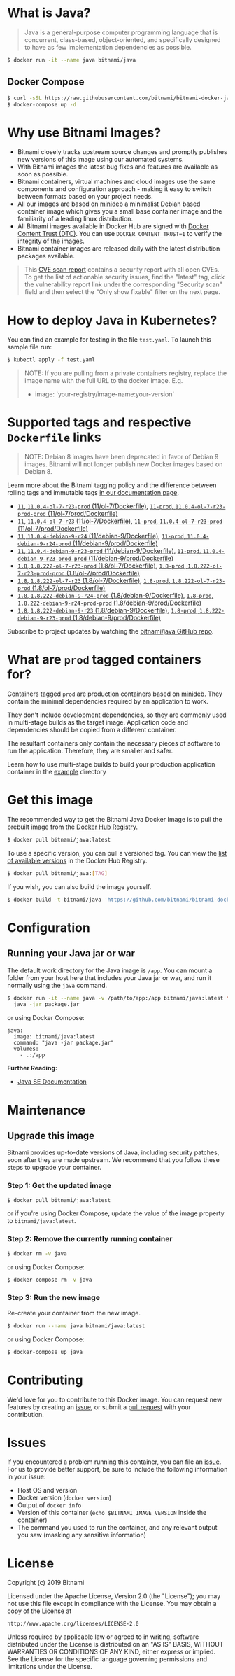 # What is Java?

> Java is a general-purpose computer programming language that is concurrent, class-based, object-oriented, and specifically designed to have as few implementation dependencies as possible.

```bash
$ docker run -it --name java bitnami/java
```

## Docker Compose

```bash
$ curl -sSL https://raw.githubusercontent.com/bitnami/bitnami-docker-java/master/docker-compose.yml > docker-compose.yml
$ docker-compose up -d
```

# Why use Bitnami Images?

* Bitnami closely tracks upstream source changes and promptly publishes new versions of this image using our automated systems.
* With Bitnami images the latest bug fixes and features are available as soon as possible.
* Bitnami containers, virtual machines and cloud images use the same components and configuration approach - making it easy to switch between formats based on your project needs.
* All our images are based on [minideb](https://github.com/bitnami/minideb) a minimalist Debian based container image which gives you a small base container image and the familiarity of a leading linux distribution.
* All Bitnami images available in Docker Hub are signed with [Docker Content Trust (DTC)](https://docs.docker.com/engine/security/trust/content_trust/). You can use `DOCKER_CONTENT_TRUST=1` to verify the integrity of the images.
* Bitnami container images are released daily with the latest distribution packages available.


> This [CVE scan report](https://quay.io/repository/bitnami/java?tab=tags) contains a security report with all open CVEs. To get the list of actionable security issues, find the "latest" tag, click the vulnerability report link under the corresponding "Security scan" field and then select the "Only show fixable" filter on the next page.

# How to deploy Java in Kubernetes?

You can find an example for testing in the file `test.yaml`. To launch this sample file run:

```bash
$ kubectl apply -f test.yaml
```

> NOTE: If you are pulling from a private containers registry, replace the image name with the full URL to the docker image. E.g.
>
> - image: 'your-registry/image-name:your-version'

# Supported tags and respective `Dockerfile` links

> NOTE: Debian 8 images have been deprecated in favor of Debian 9 images. Bitnami will not longer publish new Docker images based on Debian 8.

Learn more about the Bitnami tagging policy and the difference between rolling tags and immutable tags [in our documentation page](https://docs.bitnami.com/containers/how-to/understand-rolling-tags-containers/).


- [`11`, `11.0.4-ol-7-r23-prod` (11/ol-7/Dockerfile)](https://github.com/bitnami/bitnami-docker-java/blob/11.0.4-ol-7-r23-prod/11/ol-7/Dockerfile), [`11-prod`, `11.0.4-ol-7-r23-prod-prod` (11/ol-7/prod/Dockerfile)](https://github.com/bitnami/bitnami-docker-java/blob/11.0.4-ol-7-r23-prod/11/ol-7/prod/Dockerfile)
- [`11`, `11.0.4-ol-7-r23` (11/ol-7/Dockerfile)](https://github.com/bitnami/bitnami-docker-java/blob/11.0.4-ol-7-r23/11/ol-7/Dockerfile), [`11-prod`, `11.0.4-ol-7-r23-prod` (11/ol-7/prod/Dockerfile)](https://github.com/bitnami/bitnami-docker-java/blob/11.0.4-ol-7-r23/11/ol-7/prod/Dockerfile)
- [`11`, `11.0.4-debian-9-r24` (11/debian-9/Dockerfile)](https://github.com/bitnami/bitnami-docker-java/blob/11.0.4-debian-9-r24/11/debian-9/Dockerfile), [`11-prod`, `11.0.4-debian-9-r24-prod` (11/debian-9/prod/Dockerfile)](https://github.com/bitnami/bitnami-docker-java/blob/11.0.4-debian-9-r24/11/debian-9/prod/Dockerfile)
- [`11`, `11.0.4-debian-9-r23-prod` (11/debian-9/Dockerfile)](https://github.com/bitnami/bitnami-docker-java/blob/11.0.4-debian-9-r23-prod/11/debian-9/Dockerfile), [`11-prod`, `11.0.4-debian-9-r23-prod-prod` (11/debian-9/prod/Dockerfile)](https://github.com/bitnami/bitnami-docker-java/blob/11.0.4-debian-9-r23-prod/11/debian-9/prod/Dockerfile)
- [`1.8`, `1.8.222-ol-7-r23-prod` (1.8/ol-7/Dockerfile)](https://github.com/bitnami/bitnami-docker-java/blob/1.8.222-ol-7-r23-prod/1.8/ol-7/Dockerfile), [`1.8-prod`, `1.8.222-ol-7-r23-prod-prod` (1.8/ol-7/prod/Dockerfile)](https://github.com/bitnami/bitnami-docker-java/blob/1.8.222-ol-7-r23-prod/1.8/ol-7/prod/Dockerfile)
- [`1.8`, `1.8.222-ol-7-r23` (1.8/ol-7/Dockerfile)](https://github.com/bitnami/bitnami-docker-java/blob/1.8.222-ol-7-r23/1.8/ol-7/Dockerfile), [`1.8-prod`, `1.8.222-ol-7-r23-prod` (1.8/ol-7/prod/Dockerfile)](https://github.com/bitnami/bitnami-docker-java/blob/1.8.222-ol-7-r23/1.8/ol-7/prod/Dockerfile)
- [`1.8`, `1.8.222-debian-9-r24-prod` (1.8/debian-9/Dockerfile)](https://github.com/bitnami/bitnami-docker-java/blob/1.8.222-debian-9-r24-prod/1.8/debian-9/Dockerfile), [`1.8-prod`, `1.8.222-debian-9-r24-prod-prod` (1.8/debian-9/prod/Dockerfile)](https://github.com/bitnami/bitnami-docker-java/blob/1.8.222-debian-9-r24-prod/1.8/debian-9/prod/Dockerfile)
- [`1.8`, `1.8.222-debian-9-r23` (1.8/debian-9/Dockerfile)](https://github.com/bitnami/bitnami-docker-java/blob/1.8.222-debian-9-r23/1.8/debian-9/Dockerfile), [`1.8-prod`, `1.8.222-debian-9-r23-prod` (1.8/debian-9/prod/Dockerfile)](https://github.com/bitnami/bitnami-docker-java/blob/1.8.222-debian-9-r23/1.8/debian-9/prod/Dockerfile)

Subscribe to project updates by watching the [bitnami/java GitHub repo](https://github.com/bitnami/bitnami-docker-java).

# What are `prod` tagged containers for?

Containers tagged `prod` are production containers based on [minideb](https://github.com/bitnami/minideb). They contain the minimal dependencies required by an application to work.

They don't include development dependencies, so they are commonly used in multi-stage builds as the target image. Application code and dependencies should be copied from a different container.

The resultant containers only contain the necessary pieces of software to run the application. Therefore, they are smaller and safer.

Learn how to use multi-stage builds to build your production application container in the [example](/example) directory

# Get this image

The recommended way to get the Bitnami Java Docker Image is to pull the prebuilt image from the [Docker Hub Registry](https://hub.docker.com/r/bitnami/java).

```bash
$ docker pull bitnami/java:latest
```

To use a specific version, you can pull a versioned tag. You can view the [list of available versions](https://hub.docker.com/r/bitnami/java/tags/) in the Docker Hub Registry.

```bash
$ docker pull bitnami/java:[TAG]
```

If you wish, you can also build the image yourself.

```bash
$ docker build -t bitnami/java 'https://github.com/bitnami/bitnami-docker-java.git#master:1.8/debian-9'
```

# Configuration

## Running your Java jar or war

The default work directory for the Java image is `/app`. You can mount a folder from your host here that includes your Java jar or war, and run it normally using the `java` command.

```bash
$ docker run -it --name java -v /path/to/app:/app bitnami/java:latest \
  java -jar package.jar
```

or using Docker Compose:

```
java:
  image: bitnami/java:latest
  command: "java -jar package.jar"
  volumes:
    - .:/app
```

**Further Reading:**

  - [Java SE Documentation](https://docs.oracle.com/javase/8/docs/api/)

# Maintenance

## Upgrade this image

Bitnami provides up-to-date versions of Java, including security patches, soon after they are made upstream. We recommend that you follow these steps to upgrade your container.

### Step 1: Get the updated image

```bash
$ docker pull bitnami/java:latest
```

or if you're using Docker Compose, update the value of the image property to `bitnami/java:latest`.

### Step 2: Remove the currently running container

```bash
$ docker rm -v java
```

or using Docker Compose:

```bash
$ docker-compose rm -v java
```

### Step 3: Run the new image

Re-create your container from the new image.

```bash
$ docker run --name java bitnami/java:latest
```

or using Docker Compose:

```bash
$ docker-compose up java
```

# Contributing

We'd love for you to contribute to this Docker image. You can request new features by creating an [issue](https://github.com/bitnami/bitnami-docker-java/issues), or submit a [pull request](https://github.com/bitnami/bitnami-docker-java/pulls) with your contribution.

# Issues

If you encountered a problem running this container, you can file an [issue](https://github.com/bitnami/bitnami-docker-java/issues). For us to provide better support, be sure to include the following information in your issue:

- Host OS and version
- Docker version (`docker version`)
- Output of `docker info`
- Version of this container (`echo $BITNAMI_IMAGE_VERSION` inside the container)
- The command you used to run the container, and any relevant output you saw (masking any sensitive
information)

# License

Copyright (c) 2019 Bitnami

Licensed under the Apache License, Version 2.0 (the "License");
you may not use this file except in compliance with the License.
You may obtain a copy of the License at

    http://www.apache.org/licenses/LICENSE-2.0

Unless required by applicable law or agreed to in writing, software
distributed under the License is distributed on an "AS IS" BASIS,
WITHOUT WARRANTIES OR CONDITIONS OF ANY KIND, either express or implied.
See the License for the specific language governing permissions and
limitations under the License.
